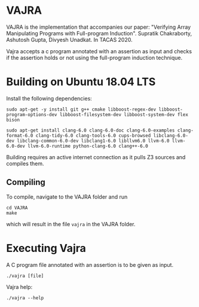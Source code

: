 # VAJRA

VAJRA is the implementation that accompanies our paper:
"Verifying Array Manipulating Programs with Full-program Induction". Supratik Chakraborty, Ashutosh Gupta, Divyesh Unadkat. In TACAS 2020. 

Vajra accepts a c program annotated with an assertion as input and
checks if the assertion holds or not using the full-program induction
technique.

Building on Ubuntu 18.04 LTS
============================

Install the following dependencies:

	sudo apt-get -y install git g++ cmake libboost-regex-dev libboost-program-options-dev libboost-filesystem-dev libboost-system-dev flex bison

	sudo apt-get install clang-6.0 clang-6.0-doc clang-6.0-examples clang-format-6.0 clang-tidy-6.0 clang-tools-6.0 cups-browsed libclang-6.0-dev libclang-common-6.0-dev libclang1-6.0 libllvm6.0 llvm-6.0 llvm-6.0-dev llvm-6.0-runtime python-clang-6.0 clang++-6.0

Building requires an active internet connection as it pulls Z3 sources and compiles them.

Compiling
---------

To compile, navigate to the VAJRA folder and run

	cd VAJRA
	make

which will result in the file `vajra` in the VAJRA folder.

Executing Vajra
===============

A C program file annotated with an assertion is to be given as input.

	./vajra [file]

Vajra help:

	./vajra --help

